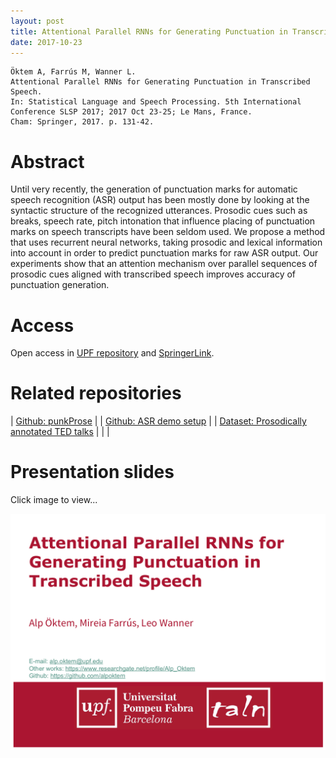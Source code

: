 ```yaml
---
layout: post
title: Attentional Parallel RNNs for Generating Punctuation in Transcribed Speech
date: 2017-10-23
---
```

```
Öktem A, Farrús M, Wanner L. 
Attentional Parallel RNNs for Generating Punctuation in Transcribed Speech.
In: Statistical Language and Speech Processing. 5th International Conference SLSP 2017; 2017 Oct 23-25; Le Mans, France. 
Cham: Springer, 2017. p. 131-42.
```

# Abstract
Until very recently, the generation of punctuation marks for automatic speech recognition (ASR) output has been mostly done by looking at the syntactic structure of the recognized utterances. Prosodic cues such as breaks, speech rate, pitch intonation that influence placing of punctuation marks on speech transcripts have been seldom used. We propose a method that uses recurrent neural networks, taking prosodic and lexical information into account in order to predict punctuation marks for raw ASR output. Our experiments show that an attention mechanism over parallel sequences of prosodic cues aligned with transcribed speech improves accuracy of punctuation generation.

# Access
Open access in <a href="http://hdl.handle.net/10230/33936" target="http://hdl.handle.net/10230/33936">UPF repository</a> and <a href="https://link.springer.com/chapter/10.1007/978-3-319-68456-7_11" target="https://link.springer.com/chapter/10.1007/978-3-319-68456-7_11">SpringerLink</a>.

# Related repositories

| <a href="https://github.com/alpoktem/punkProse" target="https://github.com/alpoktem/punkProse"> Github: punkProse</a> | 
| <a href="https://github.com/alpoktem/punkProse_ASR" target="https://github.com/alpoktem/punkProse_ASR-demo">Github: ASR demo setup</a> | 
| <a href="http://hdl.handle.net/10230/33981" target="http://hdl.handle.net/10230/33981">Dataset: Prosodically annotated TED talks</a> | 
| | 

# Presentation slides
Click image to view...

<p align="center"><a href="https://www.slideshare.net/Alpktem/slsp-2017-presentation-attentional-parallel-rnns-for-generating-punctuation-in-transcribed-speech"><img src="/img/slsp-pres.png" alt="Alp Öktem's SLSP 2017 presentation - Attentional Parallel RNNs for Generating Punctuation in Transcribed Speech" width="700"></a></p>

